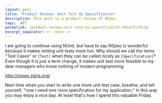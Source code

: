 ```yaml
---
layout: post
title: "Product Review: Unit Test As Specification"
description: This post is a product review of NSpec.
tags: .NET
permalink: /product-review-unit-test-as-specification-5b1e7fcc9c3e
excerpt_separator: <!--more-->
---
```

I am going to continue using NUnit, but have to say NSpec is wonderful because it makes writing unit tests more fun. Why should we call the items "Test Cases" or `[Test]` when they can be called nicely as `[Specification]`? Even though it is just a term change, it makes unit test more feasible to my dear managers who know nothing of modern programming.

http://nspec.tigris.org/

Next time when you start to write one more unit test case, breathe, and tell yourself, "now I need one more specification for my application." In this way you may enjoy a nice day. At least that's how I spend this valuable Friday.
<!--more-->